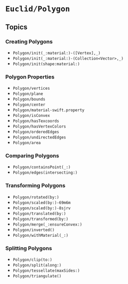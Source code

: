 # ``Euclid/Polygon``

## Topics

### Creating Polygons

- ``Polygon/init(_:material:)-([Vertex],_)``
- ``Polygon/init(_:material:)-(Collection<Vector>,_)``
- ``Polygon/init(shape:material:)``

### Polygon Properties

- ``Polygon/vertices``
- ``Polygon/plane``
- ``Polygon/bounds``
- ``Polygon/center``
- ``Polygon/material-swift.property``
- ``Polygon/isConvex``
- ``Polygon/hasTexcoords``
- ``Polygon/hasVertexColors``
- ``Polygon/orderedEdges``
- ``Polygon/undirectedEdges``
- ``Polygon/area``

### Comparing Polygons

- ``Polygon/containsPoint(_:)``
- ``Polygon/edges(intersecting:)``

### Transforming Polygons

- ``Polygon/rotated(by:)``
- ``Polygon/scaled(by:)-69m6m``
- ``Polygon/scaled(by:)-8sjrv``
- ``Polygon/translated(by:)``
- ``Polygon/transformed(by:)``
- ``Polygon/merge(_:ensureConvex:)``
- ``Polygon/inverted()``
- ``Polygon/withMaterial(_:)``

### Splitting Polygons

- ``Polygon/clip(to:)``
- ``Polygon/split(along:)``
- ``Polygon/tessellate(maxSides:)``
- ``Polygon/triangulate()``